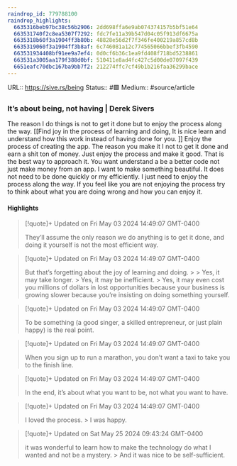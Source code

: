 ```yaml
---
raindrop_id: 779788100
raindrop_highlights:
  6635316beb97bc38c56b2906: 2dd698ffa6e9ab074374157b5bf51e64
  663531740f2c8ea5307f7292: fdc7fe11a39b547d04c05f913df6675a
  6635318b60f3a1904ff3b80b: 48828e56d2f7f346fe400219a857cd8b
  6635319060f3a1904ff3b8af: 6c746081a12c774565066bbef3fb4590
  663531934408bf91ee9a7ef4: 0d0cf6b36c1ea9fd408f718bd5238861
  663531a3005aa179f388d0bf: 510411e8ad4fc427c5d00de07097f439
  6651eafc70dbc167ba9bb7f2: 212274ffc7cf49b1b216faa36299bace
---
```


URL:: https://sive.rs/being
Status:: #🟩
Medium:: #source/article
### It’s about being, not having | Derek Sivers

The reason I do things is not to get it done but to enjoy the process along the way.
[[Find joy in the process of learning and doing, It is nice learn and understand how this work instead of having done for you. ]]
Enjoy the process of creating the app. The reason you make it I not to get it done and earn a shit ton of money. Just enjoy the process and make it good. That is the best way to approach it. You want understand a be a better code not just make money from an app. I want to make something beautiful. It does not need to be done quickly or my efficiently. I just need to enjoy the process along the way. If you feel like you are not enjoying the process try to think about what you are doing wrong and how you can enjoy it.

#### Highlights

> [!quote]+ Updated on Fri May 03 2024 14:49:07 GMT-0400
>
> They’ll assume the only reason we do anything is to get it done, and doing it yourself is not the most efficient way.

> [!quote]+ Updated on Fri May 03 2024 14:49:07 GMT-0400
>
> But that’s forgetting about the joy of learning and doing.
&gt;
&gt;	Yes, it may take longer.
&gt;	Yes, it may be inefficient.
&gt;	Yes, it may even cost you millions of dollars in lost opportunities because your business is growing slower because you’re insisting on doing something yourself.

> [!quote]+ Updated on Fri May 03 2024 14:49:07 GMT-0400
>
> To be something (a good singer, a skilled entrepreneur, or just plain happy) is the real point.

> [!quote]+ Updated on Fri May 03 2024 14:49:07 GMT-0400
>
> When you sign up to run a marathon, you don’t want a taxi to take you to the finish line.

> [!quote]+ Updated on Fri May 03 2024 14:49:07 GMT-0400
>
> In the end, it’s about what you want to be, not what you want to have.

> [!quote]+ Updated on Fri May 03 2024 14:49:07 GMT-0400
>
> I loved the process.
&gt;	I was happy.

> [!quote]+ Updated on Sat May 25 2024 09:43:24 GMT-0400
>
> it was wonderful to learn how to make the technology do what I wanted and not be a mystery.
&gt;	And it was nice to be self-sufficient.
